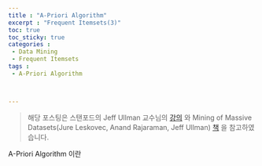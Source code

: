 ```yaml
---
title : "A-Priori Algorithm"
excerpt : "Frequent Itemsets(3)"
toc: true
toc_sticky: true
categories :	
 - Data Mining
 - Frequent Itemsets
tags :
 - A-Priori Algorithm



---
```


> 해당 포스팅은 스탠포드의 Jeff Ullman 교수님의 [강의](https://www.youtube.com/playlist?list=PLLssT5z_DsK9JDLcT8T62VtzwyW9LNepV&app=desktop) 와 Mining of Massive Datasets(Jure Leskovec, Anand Rajaraman, Jeff Ullman) [책](http://www.mmds.org/) 을 참고하였습니다.

A-Priori Algorithm 이란